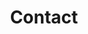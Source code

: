---
title: "Contact"
meta_title: "Contact Us"
description: "Have a question or concern about online anonymity? Reach out to us and we'll do our best to help. Contact Default Privacy today."
draft: false
form:
  title: Send a Message
---